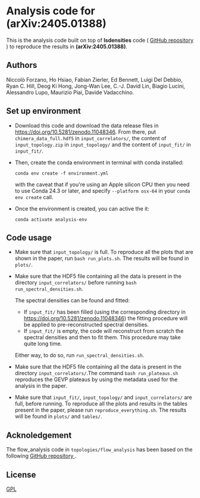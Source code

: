 # Analysis code for (arXiv:2405.01388)

This is the analysis code built on top of **lsdensities** code (
<a href="https://github.com/LupoA/lsdensities"> GitHub repository </a>) to
reproduce the results in **(arXiv:2405.01388)**.

## Authors

Niccolò Forzano, Ho Hsiao, Fabian Zierler, Ed Bennett, Luigi Del Debbio, Ryan C. Hill,
Deog Ki Hong, Jong-Wan Lee, C.-J. David Lin, Biagio Lucini, Alessandro Lupo,
Maurizio Piai, Davide Vadacchino.


## Set up environment

* Download this code and download the data release files in https://doi.org/10.5281/zenodo.11048346.
  From there, put ``chimera_data_full.hdf5`` in ``input_correlators/``, the content of 
  ``input_topology.zip`` in ``input_topology/`` and the content of ``input_fit/`` in 
  ``input_fit/``.


* Then, create the conda environment in terminal with conda installed:

      
      conda env create -f environment.yml
      
  
  with the caveat that if you're using an Apple silicon CPU then you need to use Conda 24.3 or later, and specify ```--platform osx-64```
  in your ```conda env create``` call.


* Once the environment is created, you can active the it:


      conda activate analysis-env


## Code usage

* Make sure that ``input_topology/`` is full. To reproduce all the plots that are shown in the paper, run 
  ``bash run_plots.sh``.  The results will be found in ``plots/``.

* Make sure that the HDF5 file containing all the data is present in the 
  directory ``input_correlators/`` before running ``bash run_spectral_densities.sh``.

  The spectral densities can be found and fitted:
   * If ``input_fit/`` has been filled (using the corresponding directory in https://doi.org/10.5281/zenodo.11048346)
     the fitting procedure will be applied to pre-reconstructed spectral densities.
   * If ``input_fit/`` is empty, the code will reconstruct from scratch the spectral densities and then
     to fit them. This procedure may take quite long time.
  
  Either way, to do so, run ``run_spectral_densities.sh``. 

* Make sure that the HDF5 file containing all the data is present in the  directory ``input_correlators/``.The 
  command ``bash run_plateaus.sh`` reproduces the GEVP plateaus by using the  metadata used for the analysis in the paper.

* Make sure that ``input_fit/``, ``input_topology/`` and ``input_correlators/`` are full, before running.
  To reproduce all the plots and results in the tables present in the paper, please run
  ``reproduce_everything.sh``. The results will be found in ``plots/`` and ``tables/``.

## Acknoledgement

The flow_analysis code in ```topologies/flow_analysis``` has been based on the following <a href="https://github.com/edbennett/flow_analysis/"> GitHub repository </a>.

## License

[GPL](https://choosealicense.com/licenses/gpl-3.0/)

